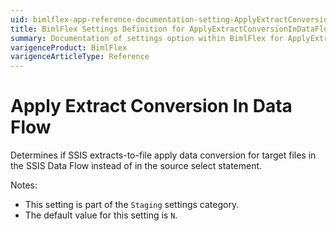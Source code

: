 ```yaml
---
uid: bimlflex-app-reference-documentation-setting-ApplyExtractConversionInDataFlow
title: BimlFlex Settings Definition for ApplyExtractConversionInDataFlow
summary: Documentation of settings option within BimlFlex for ApplyExtractConversionInDataFlow
varigenceProduct: BimlFlex
varigenceArticleType: Reference
---
```


# Apply Extract Conversion In Data Flow

Determines if SSIS extracts-to-file apply data conversion for target files in the SSIS Data Flow instead of in the source select statement.

Notes:

* This setting is part of the `Staging` settings category.
* The default value for this setting is `N`.
